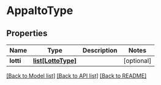 # AppaltoType

## Properties
Name | Type | Description | Notes
------------ | ------------- | ------------- | -------------
**lotti** | [**list[LottoType]**](LottoType.md) |  | [optional] 

[[Back to Model list]](../README.md#documentation-for-models) [[Back to API list]](../README.md#documentation-for-api-endpoints) [[Back to README]](../README.md)

